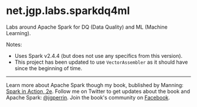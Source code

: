 # net.jgp.labs.sparkdq4ml

Labs around Apache Spark for DQ (Data Quality) and ML (Machine Learning).

Notes:
 * Uses Spark v2.4.4 (but does not use any specifics from this version).
 * This project has been updated to use `VectorAssembler` as it should have since the beginning of time.
 
 ---

Learn more about Apache Spark though my book, bublished by Manning: [Spark in Action, 2e](http://jgp.net/sia). Follow me on Twitter to get updates about the book and Apache Spark: [@jgperrin](https://twitter.com/jgperrin). Join the book's community on [Facebook](https://facebook.com/sparkinaction/).